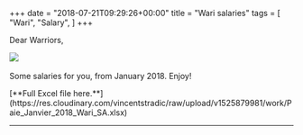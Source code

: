 +++
date = "2018-07-21T09:29:26+00:00"
title = "Wari salaries"
tags = [
    "Wari",
    "Salary",
]
+++

Dear Warriors,
<div class="container" style="width:auto">
  <a target="blank" href="https://res.cloudinary.com/vincentstradic/image/upload/v1525880277/work/Salaries.jpg">
    <img src="https://res.cloudinary.com/vincentstradic/image/upload/v1525880277/work/Salaries.jpg" style="max-width:100%">
  </a>
</div>
<br>
Some salaries for you, from January 2018. Enjoy!
</p>
[**Full Excel file here.**](https://res.cloudinary.com/vincentstradic/raw/upload/v1525879981/work/Paie_Janvier_2018_Wari_SA.xlsx)
<!--more-->

<hr>
